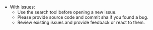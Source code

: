 - With issues:
  - Use the search tool before opening a new issue.
  - Please provide source code and commit sha if you found a bug.
  - Review existing issues and provide feedback or react to them.

